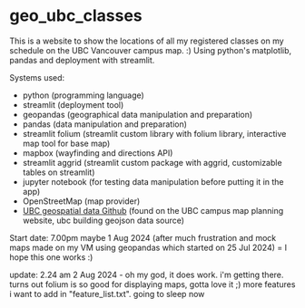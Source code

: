 # geo_ubc_classes

This is a website to show the locations of all my registered classes on my schedule on the UBC Vancouver campus map. :)
Using python's matplotlib, pandas and deployment with streamlit.

Systems used:
- python (programming language)
- streamlit (deployment tool)
- geopandas (geographical data manipulation and preparation)
- pandas (data manipulation and preparation)
- streamlit folium (streamlit custom library with folium library, interactive map tool for base map)
- mapbox (wayfinding and directions API)
- streamlit aggrid (streamlit custom package with aggrid, customizable tables on streamlit)
- jupyter notebook (for testing data manipulation before putting it in the app)
- OpenStreetMap (map provider)
- [UBC geospatial data Github](https://github.com/UBCGeodata/ubc-geospatial-opendata) (found on the UBC campus map planning website, ubc building geojson data source)

Start date: 7.00pm maybe 1 Aug 2024 (after much frustration and mock maps made on my VM using geopandas which started on 25 Jul 2024)
= I hope this one works :)

update: 2.24 am 2 Aug 2024 - oh my god, it does work. i'm getting there. turns out folium is so good for displaying maps, gotta love it ;) more features i want to add in "feature_list.txt". going to sleep now

